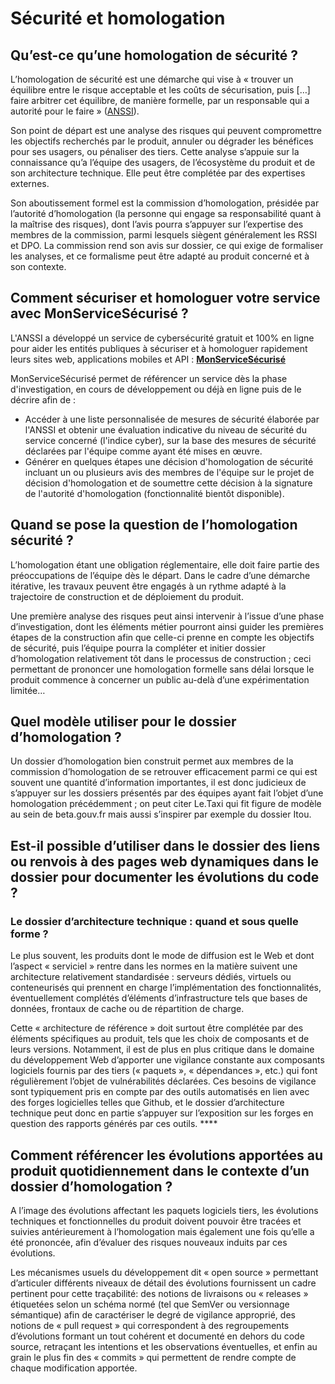 # Sécurité et homologation

## **Qu’est-ce qu’une homologation de sécurité ?**

L’homologation de sécurité est une démarche qui vise à « trouver un équilibre entre le risque acceptable et les coûts de sécurisation, puis \[…] faire arbitrer cet équilibre, de manière formelle, par un responsable qui a autorité pour le faire » ([ANSSI](https://www.ssi.gouv.fr/guide/lhomologation-de-securite-en-neuf-etapes-simples/)).

Son point de départ est une analyse des risques qui peuvent compromettre les objectifs recherchés par le produit, annuler ou dégrader les bénéfices pour ses usagers, ou pénaliser des tiers. Cette analyse s’appuie sur la connaissance qu’a l’équipe des usagers, de l’écosystème du produit et de son architecture technique. Elle peut être complétée par des expertises externes.

Son aboutissement formel est la commission d’homologation, présidée par l’autorité d’homologation (la personne qui engage sa responsabilité quant à la maîtrise des risques), dont l’avis pourra s’appuyer sur l’expertise des membres de la commission, parmi lesquels siègent généralement les RSSI et DPO. La commission rend son avis sur dossier, ce qui exige de formaliser les analyses, et ce formalisme peut être adapté au produit concerné et à son contexte.

## Comment sécuriser et homologuer votre service avec MonServiceSécurisé ?

L'ANSSI a développé un service de cybersécurité gratuit et 100% en ligne pour aider les entités publiques à sécuriser et à homologuer rapidement leurs sites web, applications mobiles et API : [**MonServiceSécurisé**](https://www.monservicesecurise.ssi.gouv.fr/)

MonServiceSécurisé permet de référencer un service dès la phase d'investigation, en cours de développement ou déjà en ligne puis de le décrire afin de :

* Accéder à une liste personnalisée de mesures de sécurité élaborée par l'ANSSI et obtenir une évaluation indicative du niveau de sécurité du service concerné (l'indice cyber), sur la base des mesures de sécurité déclarées par l'équipe comme ayant été mises en œuvre.
* Générer en quelques étapes une décision d'homologation de sécurité incluant un ou plusieurs avis des membres de l'équipe sur le projet de décision d'homologation et de soumettre cette décision à la signature de l'autorité d'homologation (fonctionnalité bientôt disponible).

## **Quand se pose la question de l’homologation sécurité ?**

L’homologation étant une obligation réglementaire, elle doit faire partie des préoccupations de l’équipe dès le départ. Dans le cadre d’une démarche itérative, les travaux peuvent être engagés à un rythme adapté à la trajectoire de construction et de déploiement du produit.

Une première analyse des risques peut ainsi intervenir à l’issue d’une phase d’investigation, dont les éléments métier pourront ainsi guider les premières étapes de la construction afin que celle-ci prenne en compte les objectifs de sécurité, puis l’équipe pourra la compléter et initier dossier d’homologation relativement tôt dans le processus de construction ; ceci permettant de prononcer une homologation formelle sans délai lorsque le produit commence à concerner un public au-delà d’une expérimentation limitée…

## **Quel modèle utiliser pour le dossier d’homologation ?**

Un dossier d’homologation bien construit permet aux membres de la commission d’homologation de se retrouver efficacement parmi ce qui est souvent une quantité d’information importantes, il est donc judicieux de s’appuyer sur les dossiers présentés par des équipes ayant fait l’objet d’une homologation précédemment ; on peut citer Le.Taxi qui fit figure de modèle au sein de beta.gouv.fr mais aussi s’inspirer par exemple du dossier Itou.

## **Est-il possible d’utiliser dans le dossier des liens ou renvois à des pages web dynamiques dans le dossier pour documenter les évolutions du code ?**

### **Le dossier d’architecture technique : quand et sous quelle forme ?**

Le plus souvent, les produits dont le mode de diffusion est le Web et dont l’aspect « serviciel » rentre dans les normes en la matière suivent une architecture relativement standardisée : serveurs dédiés, virtuels ou conteneurisés qui prennent en charge l’implémentation des fonctionnalités, éventuellement complétés d’éléments d’infrastructure tels que bases de données, frontaux de cache ou de répartition de charge.

Cette « architecture de référence » doit surtout être complétée par des éléments spécifiques au produit, tels que les choix de composants et de leurs versions. Notamment, il est de plus en plus critique dans le domaine du développement Web d’apporter une vigilance constante aux composants logiciels fournis par des tiers (« paquets », « dépendances », etc.) qui font régulièrement l’objet de vulnérabilités déclarées. Ces besoins de vigilance sont typiquement pris en compte par des outils automatisés en lien avec des forges logicielles telles que Github, et le dossier d’architecture technique peut donc en partie s’appuyer sur l’exposition sur les forges en question des rapports générés par ces outils. \*\*\*\*

## **Comment référencer les évolutions apportées au produit quotidiennement dans le contexte d’un dossier d’homologation ?**

A l’image des évolutions affectant les paquets logiciels tiers, les évolutions techniques et fonctionnelles du produit doivent pouvoir être tracées et suivies antérieurement à l’homologation mais également une fois qu’elle a été prononcée, afin d’évaluer des risques nouveaux induits par ces évolutions.

Les mécanismes usuels du développement dit « open source » permettant d’articuler différents niveaux de détail des évolutions fournissent un cadre pertinent pour cette traçabilité: des notions de livraisons ou « releases » étiquetées selon un schéma normé (tel que SemVer ou versionnage sémantique) afin de caractériser le degré de vigilance approprié, des notions de « pull request » qui correspondent à des regroupements d’évolutions formant un tout cohérent et documenté en dehors du code source, retraçant les intentions et les observations éventuelles, et enfin au grain le plus fin des « commits » qui permettent de rendre compte de chaque modification apportée.
